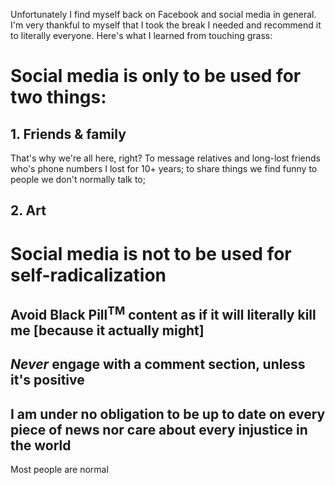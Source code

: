 Unfortunately I find myself back on Facebook and social media in general. I'm very thankful to myself that I took the break I needed and recommend it to literally everyone. Here's what I learned from touching grass:


# Social media is only to be used for two things:
## 1. Friends & family
That's why we're all here, right? To message relatives and long-lost friends who's phone numbers I lost for 10+ years; to share things we find funny to people we don't normally talk to;  

## 2. Art


# Social media is not to be used for self-radicalization
## Avoid Black Pill<sup>TM</sup> content as if it will literally kill me [because it actually might]
## ***Never*** engage with a comment section, unless it's positive
## I am under no obligation to be up to date on every piece of news nor care about every injustice in the world
Most people are normal
